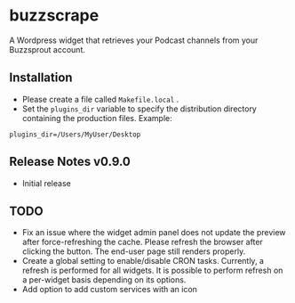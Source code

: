 # buzzscrape
A Wordpress widget that retrieves your Podcast channels from your Buzzsprout account.

## Installation
* Please create a file called `Makefile.local` .
* Set the `plugins_dir` variable to specify the distribution directory containing the production files. Example:
```
plugins_dir=/Users/MyUser/Desktop
```

## Release Notes v0.9.0
* Initial release

## TODO
* Fix an issue where the widget admin panel does not update the preview after force-refreshing the cache. Please refresh the browser after clicking the button. The end-user page still renders properly.
* Create a global setting to enable/disable CRON tasks. Currently, a refresh is performed for all widgets. It is possible to perform refresh on a per-widget basis depending on its options.
* Add option to add custom services with an icon
